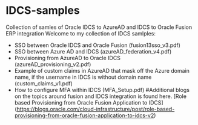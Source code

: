 # IDCS-samples
Collection of samles of Oracle IDCS to AzureAD and IDCS to Oracle Fusion ERP integration
Welcome to my collection of IDCS samlples:
- SSO between Oracle IDCS and Oracle Fusion  (fusion13sso_v3.pdf)
- SSO between Azure AD and IDCS (azureAD_federation_v4.pdf)
- Provisioning from AzureAD to Oracle IDCS (azureAD_provisioning_v2.pdf)
- Example of custom claims in AzureAD that mask off the Azure domain name, if the username in IDCS is without domain name (custom_claims_v1.pdf)
- How to configure MFA within IDCS (MFA_Setup.pdf)
#Additional blogs on the topics around fusion and IDCS integration is found here.
[Role based Provisioning from Oracle Fusion Application to IDCS] (https://blogs.oracle.com/cloud-infrastructure/post/role-based-provisioning-from-oracle-fusion-application-to-idcs-v2)
